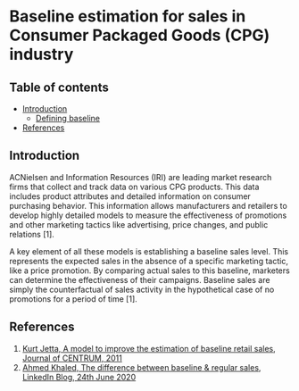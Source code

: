 # Baseline estimation for sales in Consumer Packaged Goods (CPG) industry

## Table of contents
  - [Introduction](#introduction)
    - [Defining baseline](#defining-baseline)
  - [References](#references)

## Introduction

ACNielsen and Information Resources (IRI) are leading market research firms that collect and track data on various CPG products. This data includes product attributes and detailed information on consumer purchasing behavior. This information allows manufacturers and retailers to develop highly detailed models to measure the effectiveness of promotions and other marketing tactics like advertising, price changes, and public relations [1]. 

A key element of all these models is establishing a baseline sales level. This represents the expected sales in the absence of a specific marketing tactic, like a price promotion. By comparing actual sales to this baseline, marketers can determine the effectiveness of their campaigns. Baseline sales are simply the counterfactual of sales activity in the hypothetical case of no promotions for a period of time [1].

## References

1. [Kurt Jetta, A model to improve the estimation of baseline retail sales, Journal of CENTRUM, 2011](https://deliverypdf.ssrn.com/delivery.php?ID=465084070078097076026070067079114069120073069085030094102095079026125069069030002071042006097007012027110068105003114123066010104032014085018084068116082117021122030029075052101030019127088021086093083107085030126123126121089099101065123086013019111126&EXT=pdf&INDEX=TRUE)
2. [Ahmed Khaled, The difference between baseline & regular sales, LinkedIn Blog, 24th June 2020](https://www.linkedin.com/pulse/difference-between-baseline-regular-sales-ahmed-khaled/)